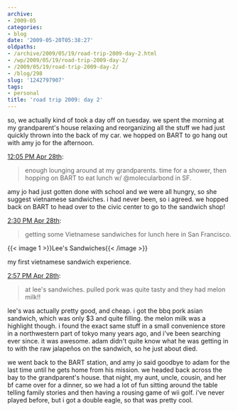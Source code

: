 ```yaml
---
archive:
- 2009-05
categories:
- blog
date: '2009-05-20T05:38:27'
oldpaths:
- /archive/2009/05/19/road-trip-2009-day-2.html
- /wp/2009/05/19/road-trip-2009-day-2/
- /2009/05/19/road-trip-2009-day-2/
- /blog/298
slug: '1242797907'
tags:
- personal
title: 'road trip 2009: day 2'
---
```


so, we actually kind of took a day off on tuesday. we spent the morning at
my grandparent's house relaxing and reorganizing all the stuff we had just
quickly thrown into the back of my car. we hopped on BART to go hang out
with amy jo for the afternoon.

[12:05 PM Apr 28th][1]:

> enough lounging around at my grandparents. time for a shower, then
> hopping on BART to eat lunch w/ @molecularbond in SF.

amy jo had just gotten done with school and we were all hungry, so she
suggest vietnamese sandwiches. i had never been, so i agreed. we hopped
back on BART to head over to the civic center to go to the sandwich shop!

[2:30 PM Apr 28th][2]:

> getting some Vietnamese sandwiches for lunch here in San Francisco.
 
{{< image 1 >}}Lee's Sandwiches{{< /image >}}

my first vietnamese sandwich experience.

[2:57 PM Apr 28th][4]:

> at lee's sandwiches. pulled pork was quite tasty and they had melon
> milk!!

lee's was actually pretty good, and cheap. i got the bbq pork asian
sandwich, which was only $3 and quite filling. the melon milk was
a highlight though. i found the exact same stuff in a small convenience
store in a northwestern part of tokyo many years ago, and i've been
searching ever since. it was awesome. adam didn't quite know what he was
getting in to with the raw jalapeños on the sandwich, so he just about
died.

we went back to the BART station, and amy jo said goodbye to adam for the
last time until he gets home from his mission. we headed back across the
bay to the grandparent's house. that night, my aunt, uncle, cousin, and
her bf came over for a dinner, so we had a lot of fun sitting around the
table telling family stories and then having a rousing game of wii golf.
i've never played before, but i got a double eagle, so that was pretty
cool.

[1]: http://twitter.com/bismark/status/1641116558
[2]: http://twitter.com/bismark/status/1642376905
[4]: http://twitter.com/bismark/status/1642619081

